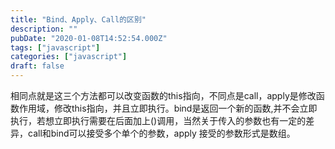 ```yaml
---
title: "Bind、Apply、Call的区别"
description: ""
pubDate: "2020-01-08T14:52:54.000Z"
tags: ["javascript"]
categories: ["javascript"]
draft: false
---
```



相同点就是这三个方法都可以改变函数的this指向，不同点是call，apply是修改函数作用域，修改this指向，并且立即执行。bind是返回一个新的函数,并不会立即执行，若想立即执行需要在后面加上()调用，当然关于传入的参数也有一定的差异，call和bind可以接受多个单个的参数，apply 接受的参数形式是数组。

